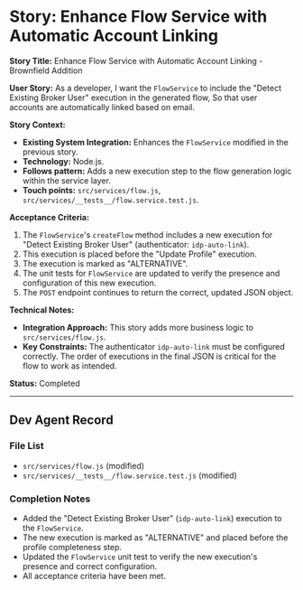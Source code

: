# Story: Enhance Flow Service with Automatic Account Linking

**Story Title:** Enhance Flow Service with Automatic Account Linking - Brownfield Addition

**User Story:**
As a developer,
I want the `FlowService` to include the "Detect Existing Broker User" execution in the generated flow,
So that user accounts are automatically linked based on email.

**Story Context:**
*   **Existing System Integration:** Enhances the `FlowService` modified in the previous story.
*   **Technology:** Node.js.
*   **Follows pattern:** Adds a new execution step to the flow generation logic within the service layer.
*   **Touch points:** `src/services/flow.js`, `src/services/__tests__/flow.service.test.js`.

**Acceptance Criteria:**
1.  The `FlowService`'s `createFlow` method includes a new execution for "Detect Existing Broker User" (authenticator: `idp-auto-link`).
2.  This execution is placed before the "Update Profile" execution.
3.  The execution is marked as "ALTERNATIVE".
4.  The unit tests for `FlowService` are updated to verify the presence and configuration of this new execution.
5.  The `POST` endpoint continues to return the correct, updated JSON object.

**Technical Notes:**
*   **Integration Approach:** This story adds more business logic to `src/services/flow.js`.
*   **Key Constraints:** The authenticator `idp-auto-link` must be configured correctly. The order of executions in the final JSON is critical for the flow to work as intended.

**Status:** Completed

---
## Dev Agent Record

### File List
- `src/services/flow.js` (modified)
- `src/services/__tests__/flow.service.test.js` (modified)

### Completion Notes
- Added the "Detect Existing Broker User" (`idp-auto-link`) execution to the `FlowService`.
- The new execution is marked as "ALTERNATIVE" and placed before the profile completeness step.
- Updated the `FlowService` unit test to verify the new execution's presence and correct configuration.
- All acceptance criteria have been met.
